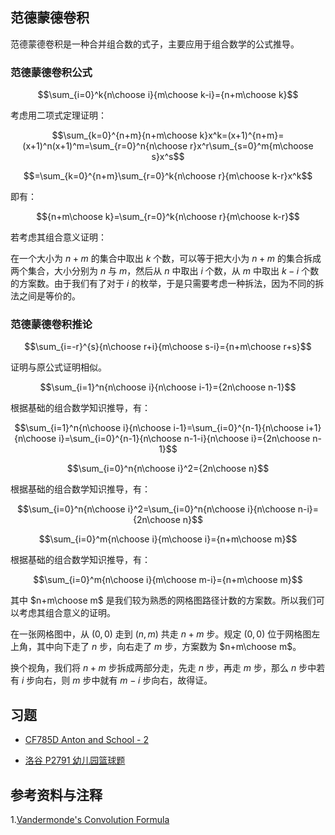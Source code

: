 ## 范德蒙德卷积

范德蒙德卷积是一种合并组合数的式子，主要应用于组合数学的公式推导。

### 范德蒙德卷积公式

$$\sum_{i=0}^k{n\choose i}{m\choose k-i}={n+m\choose k}$$

考虑用二项式定理证明：

$$\sum_{k=0}^{n+m}{n+m\choose k}x^k=(x+1)^{n+m}=(x+1)^n(x+1)^m=\sum_{r=0}^n{n\choose r}x^r\sum_{s=0}^m{m\choose s}x^s$$

$$=\sum_{k=0}^{n+m}\sum_{r=0}^k{n\choose r}{m\choose k-r}x^k$$

即有：

$${n+m\choose k}=\sum_{r=0}^k{n\choose r}{m\choose k-r}$$

若考虑其组合意义证明：

在一个大小为 $n+m$ 的集合中取出 $k$ 个数，可以等于把大小为 $n+m$ 的集合拆成两个集合，大小分别为 $n$ 与 $m$，然后从 $n$ 中取出 $i$ 个数，从 $m$ 中取出 $k-i$ 个数的方案数。由于我们有了对于 $i$ 的枚举，于是只需要考虑一种拆法，因为不同的拆法之间是等价的。

### 范德蒙德卷积推论

$$\sum_{i=-r}^{s}{n\choose r+i}{m\choose s-i}={n+m\choose r+s}$$

证明与原公式证明相似。

$$\sum_{i=1}^n{n\choose i}{n\choose i-1}={2n\choose n-1}$$

根据基础的组合数学知识推导，有：

$$\sum_{i=1}^n{n\choose i}{n\choose i-1}=\sum_{i=0}^{n-1}{n\choose i+1}{n\choose i}=\sum_{i=0}^{n-1}{n\choose n-1-i}{n\choose i}={2n\choose n-1}$$

$$\sum_{i=0}^n{n\choose i}^2={2n\choose n}$$

根据基础的组合数学知识推导，有：

$$\sum_{i=0}^n{n\choose i}^2=\sum_{i=0}^n{n\choose i}{n\choose n-i}={2n\choose n}$$

$$\sum_{i=0}^m{n\choose i}{m\choose i}={n+m\choose m}$$

根据基础的组合数学知识推导，有：

$$\sum_{i=0}^m{n\choose i}{m\choose m-i}={n+m\choose m}$$

其中 $n+m\choose m$ 是我们较为熟悉的网格图路径计数的方案数。所以我们可以考虑其组合意义的证明。

在一张网格图中，从 $(0,0)$ 走到 $(n,m)$ 共走 $n+m$ 步。规定 $(0,0)$ 位于网格图左上角，其中向下走了 $n$ 步，向右走了 $m$ 步，方案数为 $n+m\choose m$。

换个视角，我们将 $n+m$ 步拆成两部分走，先走 $n$ 步，再走 $m$ 步，那么 $n$ 步中若有 $i$ 步向右，则 $m$ 步中就有 $m-i$ 步向右，故得证。

## 习题

- [CF785D Anton and School - 2](https://codeforces.com/problemset/problem/785/D)

- [洛谷 P2791 幼儿园篮球题](https://www.luogu.com.cn/problem/P2791)

## 参考资料与注释

1.[Vandermonde's Convolution Formula](https://www.cut-the-knot.org/arithmetic/algebra/VandermondeConvolution.shtml#)
